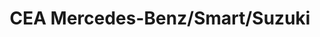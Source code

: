 ---
title: "CEA Mercedes-Benz/Smart/Suzuki"
url: /bellerive-sur-allier/cea-mercedes-benz-smart-suzuki/
shop: Autohaus
---